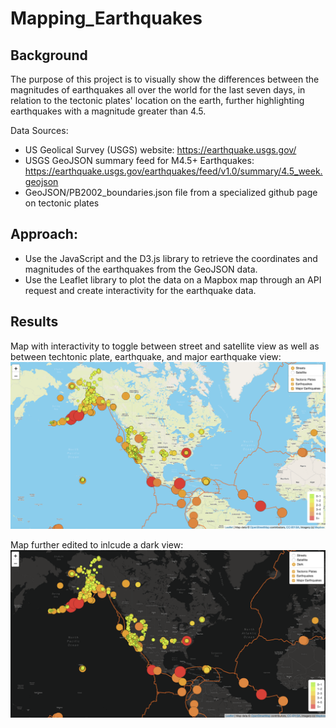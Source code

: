 # Mapping_Earthquakes

## Background

The purpose of this project is to visually show the differences between the magnitudes of earthquakes all over the world for the last seven days, in relation to the tectonic plates' location on the earth, further highlighting earthquakes with a magnitude greater than 4.5.

Data Sources: 
* US Geolical Survey (USGS) website: https://earthquake.usgs.gov/
* USGS GeoJSON summary feed for M4.5+ Earthquakes: https://earthquake.usgs.gov/earthquakes/feed/v1.0/summary/4.5_week.geojson
* GeoJSON/PB2002_boundaries.json file from a specialized github page on tectonic plates 

## Approach:
* Use the JavaScript and the D3.js library to retrieve the coordinates and magnitudes of the earthquakes from the GeoJSON data. 
* Use the Leaflet library to plot the data on a Mapbox map through an API request and create interactivity for the earthquake data.

## Results

Map with interactivity to toggle between street and satellite view as well as between techtonic plate, earthquake, and major earthquake view:
![This is an image](all_data.png)

Map further edited to inlcude a dark view:
![This is an image](dark_data.png)


 
